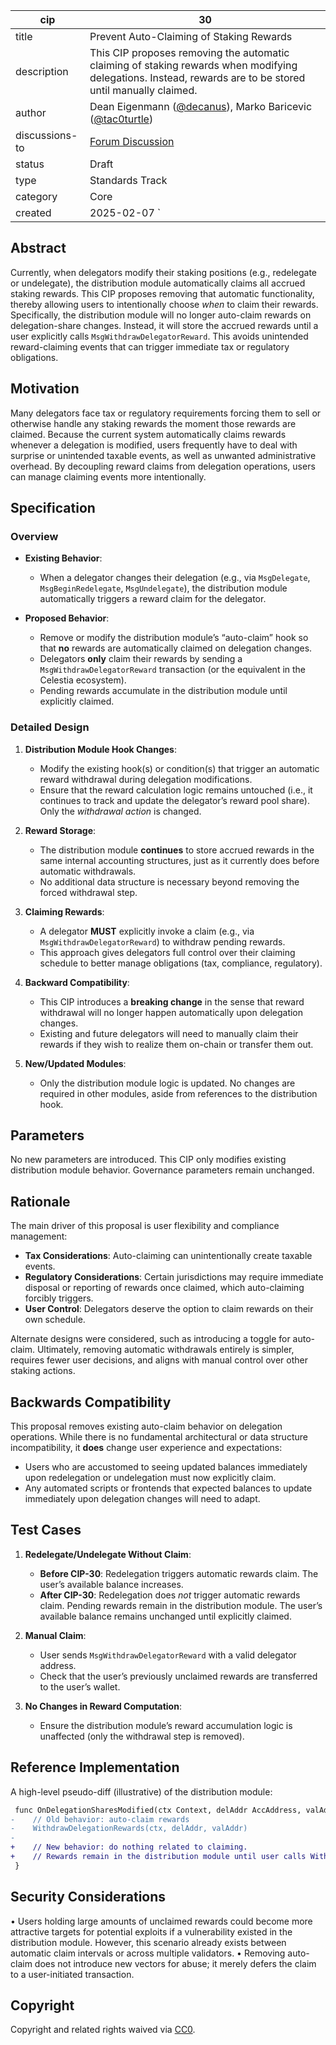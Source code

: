 | cip           | 30                                                                                         |
|---------------|--------------------------------------------------------------------------------------------|
| title         | Prevent Auto-Claiming of Staking Rewards                                                   |
| description   | This CIP proposes removing the automatic claiming of staking rewards when modifying delegations. Instead, rewards are to be stored until manually claimed. |
| author        | Dean Eigenmann ([@decanus](https://github.com/decanus)), Marko Baricevic ([@tac0turtle](https://github.com/tac0turtle)) |
| discussions-to | [Forum Discussion](https://forum.celestia.org/t/cip-prevent-auto-claiming-of-staking-rewards/1905) |
| status        | Draft                                                                                      |
| type          | Standards Track                                                                            |
| category      | Core                                                                                       |
| created       | 2025-02-07                                                                                 `|

## Abstract

Currently, when delegators modify their staking positions (e.g., redelegate or undelegate), the distribution module automatically claims all accrued staking rewards. This CIP proposes removing that automatic functionality, thereby allowing users to intentionally choose *when* to claim their rewards. Specifically, the distribution module will no longer auto-claim rewards on delegation-share changes. Instead, it will store the accrued rewards until a user explicitly calls `MsgWithdrawDelegatorReward`. This avoids unintended reward-claiming events that can trigger immediate tax or regulatory obligations.

## Motivation

Many delegators face tax or regulatory requirements forcing them to sell or otherwise handle any staking rewards the moment those rewards are claimed. Because the current system automatically claims rewards whenever a delegation is modified, users frequently have to deal with surprise or unintended taxable events, as well as unwanted administrative overhead. By decoupling reward claims from delegation operations, users can manage claiming events more intentionally.

## Specification

### Overview

- **Existing Behavior**:
  - When a delegator changes their delegation (e.g., via `MsgDelegate`, `MsgBeginRedelegate`, `MsgUndelegate`), the distribution module automatically triggers a reward claim for the delegator.
  
- **Proposed Behavior**:
  - Remove or modify the distribution module’s “auto-claim” hook so that **no** rewards are automatically claimed on delegation changes.
  - Delegators **only** claim their rewards by sending a `MsgWithdrawDelegatorReward` transaction (or the equivalent in the Celestia ecosystem).
  - Pending rewards accumulate in the distribution module until explicitly claimed.

### Detailed Design

1. **Distribution Module Hook Changes**:
   - Modify the existing hook(s) or condition(s) that trigger an automatic reward withdrawal during delegation modifications.
   - Ensure that the reward calculation logic remains untouched (i.e., it continues to track and update the delegator’s reward pool share). Only the *withdrawal action* is changed.

2. **Reward Storage**:
   - The distribution module **continues** to store accrued rewards in the same internal accounting structures, just as it currently does before automatic withdrawals.
   - No additional data structure is necessary beyond removing the forced withdrawal step.

3. **Claiming Rewards**:
   - A delegator **MUST** explicitly invoke a claim (e.g., via `MsgWithdrawDelegatorReward`) to withdraw pending rewards.
   - This approach gives delegators full control over their claiming schedule to better manage obligations (tax, compliance, regulatory).

4. **Backward Compatibility**:
   - This CIP introduces a **breaking change** in the sense that reward withdrawal will no longer happen automatically upon delegation changes.
   - Existing and future delegators will need to manually claim their rewards if they wish to realize them on-chain or transfer them out.

5. **New/Updated Modules**:
   - Only the distribution module logic is updated. No changes are required in other modules, aside from references to the distribution hook.

## Parameters

No new parameters are introduced. This CIP only modifies existing distribution module behavior. Governance parameters remain unchanged.

## Rationale

The main driver of this proposal is user flexibility and compliance management:

- **Tax Considerations**: Auto-claiming can unintentionally create taxable events.
- **Regulatory Considerations**: Certain jurisdictions may require immediate disposal or reporting of rewards once claimed, which auto-claiming forcibly triggers.
- **User Control**: Delegators deserve the option to claim rewards on their own schedule.

Alternate designs were considered, such as introducing a toggle for auto-claim. Ultimately, removing automatic withdrawals entirely is simpler, requires fewer user decisions, and aligns with manual control over other staking actions.

## Backwards Compatibility

This proposal removes existing auto-claim behavior on delegation operations. While there is no fundamental architectural or data structure incompatibility, it **does** change user experience and expectations:

- Users who are accustomed to seeing updated balances immediately upon redelegation or undelegation must now explicitly claim.
- Any automated scripts or frontends that expected balances to update immediately upon delegation changes will need to adapt.

## Test Cases

1. **Redelegate/Undelegate Without Claim**:
   - **Before CIP-30**: Redelegation triggers automatic rewards claim. The user’s available balance increases.
   - **After CIP-30**: Redelegation does *not* trigger automatic rewards claim. Pending rewards remain in the distribution module. The user’s available balance remains unchanged until explicitly claimed.

2. **Manual Claim**:
   - User sends `MsgWithdrawDelegatorReward` with a valid delegator address.
   - Check that the user’s previously unclaimed rewards are transferred to the user’s wallet.

3. **No Changes in Reward Computation**:
   - Ensure the distribution module’s reward accumulation logic is unaffected (only the withdrawal step is removed).

## Reference Implementation

A high-level pseudo-diff (illustrative) of the distribution module:

```diff
 func OnDelegationSharesModified(ctx Context, delAddr AccAddress, valAddr ValAddress) {
-    // Old behavior: auto-claim rewards
-    WithdrawDelegationRewards(ctx, delAddr, valAddr)
-
+    // New behavior: do nothing related to claiming.
+    // Rewards remain in the distribution module until user calls WithdrawDelegatorReward explicitly.
 }
```

## Security Considerations

 • Users holding large amounts of unclaimed rewards could become more attractive targets for potential exploits if a vulnerability existed in the distribution module. However, this scenario already exists between automatic claim intervals or across multiple validators.
 • Removing auto-claim does not introduce new vectors for abuse; it merely defers the claim to a user-initiated transaction.

## Copyright

Copyright and related rights waived via [CC0](https://github.com/celestiaorg/CIPs/blob/main/LICENSE).
